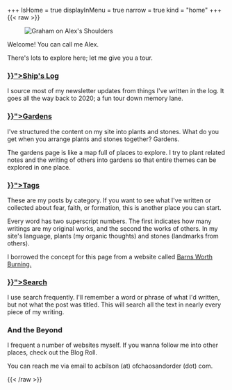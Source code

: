 +++
IsHome = true
displayInMenu = true
narrow = true
kind = "home"
+++
{{< raw >}}
<figure class="portrait">
 <img src="https://images.alexbilson.dev/IMG_0049.webp" alt="Graham on Alex's Shoulders">
</figure>

<p>Welcome! You can call me Alex.</p>

<p>There's lots to explore here; let me give you a tour.</p>

<h3><a href="{{< ref "/logs" >}}">Ship's Log</a></h3>

<p>I source most of my newsletter updates from things I've written in the log. It goes all the way back to 2020; a fun tour down memory lane.</p>

<h3><a href="{{< ref "/gardens" >}}">Gardens</a></h3>

<p>I've structured the content on my site into plants and stones. What do you get when you arrange plants and stones together? Gardens.</p>

<p>The gardens page is like a map full of places to explore. I try to plant related notes and the writing of others into gardens so that entire themes can be explored in one place.</p>

<h3><a href="{{< ref "/tags" >}}">Tags</a></h3>

<p>These are my posts by category. If you want to see what I've written or collected about fear, faith, or formation, this is another place you can start.</p>

<p>Every word has two superscript numbers. The first indicates how many writings are my original works, and the second the works of others. In my site's language, plants (my organic thoughts) and stones (landmarks from others).</p>

<p>I borrowed the concept for this page from a website called <a href="https://barnsworthburning.net">Barns Worth Burning.</a></p>

<h3><a href="{{< ref "/search" >}}">Search</a></h3>

<p>I use search frequently. I'll remember a word or phrase of what I'd written, but not what the post was titled. This will search all the text in nearly every piece of my writing.</p>

<h3>And the Beyond</h3>

<p>I frequent a number of websites myself. If you wanna follow me into other places, check out the Blog Roll.</p>

<p>You can reach me via email to acbilson (at) ofchaosandorder (dot) com.</p>
{{< /raw >}}
